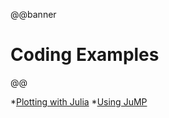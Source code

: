 @@banner
# Coding Examples
@@

*[Plotting with Julia](/tutorials/julia-plots/)
*[Using JuMP](/tutorials/using-JuMP/)

